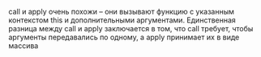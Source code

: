 call и apply очень похожи – они вызывают функцию с указанным контекстом this и дополнительными аргументами. Единственная разница между call и apply заключается в том, что call требует, чтобы аргументы передавались по одному, а apply принимает их в виде массива
